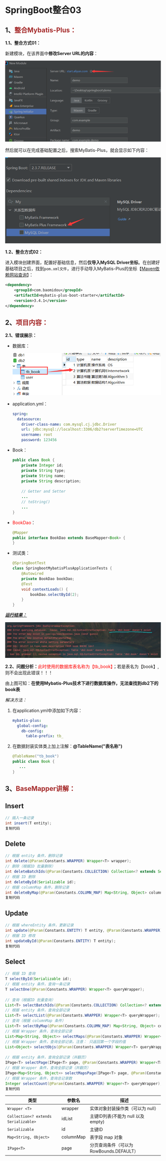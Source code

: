# SpringBoot整合03

## 1、<span style="color:brown">整合Mybatis-Plus：</span>

**1.1、整合方式01：**

新建模块，在该界面中**修改Server URL的内容**：

<img src="https://raw.githubusercontent.com/root-bine/image/main/Typora-image/SpringBoot%E6%95%B4%E5%90%88MP01.png" alt="image-20221009164020550" style="zoom: 50%;" />

然后就可以在完成基础配置之后，搜索MyBatis-Plus，就会显示如下内容：

<img src="https://raw.githubusercontent.com/root-bine/image/main/Typora-image/SpringBoot%E6%95%B4%E5%90%88MP02.png" alt="image-20221009163110829" style="zoom: 80%;" />

**1.2、整合方式02：**

进入模块创建界面，配置好基础信息，然后**仅导入MySQL Driver坐标**。在创建好基础项目之后，找到`pom.xml文件`，进行手动导入MyBatis-Plus的坐标【[Maven依赖网站查询](https://mvnrepository.com/)】：

```xml
<dependency>
    <groupId>com.baomidou</groupId>
    <artifactId>mybatis-plus-boot-starter</artifactId>
    <version>3.4.1</version>
</dependency>
```



## 2、<span style="color:brown">项目内容：</span>

**2.1、错误展示：**

- 数据库：

  <img src="https://raw.githubusercontent.com/root-bine/image/main/Typora-image/SpringBoot%E6%95%B4%E5%90%88MP03.png" alt="image-20221009165325914"  />

- application.yml：

  ```yaml
  spring:
    datasource:
      driver-class-name: com.mysql.cj.jdbc.Driver
      url: jdbc:mysql://localhost:3306/db2?serverTimezone=UTC
      username: root
      password: 123456
  ```

- Book：

  ```java
  public class Book {
      private Integer id;
      private String type;
      private String name;
      private String description;
      
      // Getter and Setter
      ...
      // toString()
      ...
  }
  ```

- <span style="color:red">BookDao</span>：

  ```java
  @Mapper
  public interface BookDao extends BaseMapper<Book> {
  }
  ```

- 测试类：

  ```Java
  @SpringBootTest
  class SpringbootMybatisPlusApplicationTests {
      @Autowired
      private BookDao bookDao;
      @Test
      void contextLoads() {
          bookDao.selectById(2);
      }
  }
  ```

<u>***运行结果：***</u>

![image-20221009165730310](https://raw.githubusercontent.com/root-bine/image/main/Typora-image/SpringBoot%E6%95%B4%E5%90%88MP04.png)

**2.2、问题分析：**<span style="color:red">此时使用的数据库表名称为【tb_book】</span>；若是表名为【book】,则不会出现此错误！！！

由上图可知：**在使用Mybatis-Plus技术下进行数据库操作，无法查找到db2下的book表**

*解决方法：*

1. 在application.yml中添加如下内容：

   ```yaml
   mybatis-plus:
     global-config:
       db-config:
         table-prefix: tb_
   ```

2. 在数据封装实体类上加上注解：**@TableName("表名称")**

   ```java
   @TableName("tb_book")
   public class Book {
      ...
   }
   ```



## 3、<span style="color:brown">BaseMapper<T>讲解：</span>

## Insert

```java
// 插入一条记录
int insert(T entity);
复制代码
```

## Delete

```java
// 根据 entity 条件，删除记录
int delete(@Param(Constants.WRAPPER) Wrapper<T> wrapper);
// 删除（根据ID 批量删除）
int deleteBatchIds(@Param(Constants.COLLECTION) Collection<? extends Serializable> idList);
// 根据 ID 删除
int deleteById(Serializable id);
// 根据 columnMap 条件，删除记录
int deleteByMap(@Param(Constants.COLUMN_MAP) Map<String, Object> columnMap);
复制代码
```

## Update

```java
// 根据 whereEntity 条件，更新记录
int update(@Param(Constants.ENTITY) T entity, @Param(Constants.WRAPPER) Wrapper<T> updateWrapper);
// 根据 ID 修改
int updateById(@Param(Constants.ENTITY) T entity);
复制代码
```

## Select

```java
// 根据 ID 查询
T selectById(Serializable id);
// 根据 entity 条件，查询一条记录
T selectOne(@Param(Constants.WRAPPER) Wrapper<T> queryWrapper);

// 查询（根据ID 批量查询）
List<T> selectBatchIds(@Param(Constants.COLLECTION) Collection<? extends Serializable> idList);
// 根据 entity 条件，查询全部记录
List<T> selectList(@Param(Constants.WRAPPER) Wrapper<T> queryWrapper);
// 查询（根据 columnMap 条件）
List<T> selectByMap(@Param(Constants.COLUMN_MAP) Map<String, Object> columnMap);
// 根据 Wrapper 条件，查询全部记录
List<Map<String, Object>> selectMaps(@Param(Constants.WRAPPER) Wrapper<T> queryWrapper);
// 根据 Wrapper 条件，查询全部记录。注意： 只返回第一个字段的值
List<Object> selectObjs(@Param(Constants.WRAPPER) Wrapper<T> queryWrapper);

// 根据 entity 条件，查询全部记录（并翻页）
IPage<T> selectPage(IPage<T> page, @Param(Constants.WRAPPER) Wrapper<T> queryWrapper);
// 根据 Wrapper 条件，查询全部记录（并翻页）
IPage<Map<String, Object>> selectMapsPage(IPage<T> page, @Param(Constants.WRAPPER) Wrapper<T> queryWrapper);
// 根据 Wrapper 条件，查询总记录数
Integer selectCount(@Param(Constants.WRAPPER) Wrapper<T> queryWrapper);
复制代码
```

| 类型                                 | 参数名    | 描述                                     |
| ------------------------------------ | --------- | ---------------------------------------- |
| `Wrapper <T>`                        | wrapper   | 实体对象封装操作类（可以为 null）        |
| `Collection<? extends Serializable>` | idList    | 主键ID列表(不能为 null 以及 empty)       |
| `Serializable`                       | id        | 主键ID                                   |
| `Map<String, Object>`                | columnMap | 表字段 map 对象                          |
| `IPage<T>`                           | page      | 分页查询条件（可以为 RowBounds.DEFAULT） |